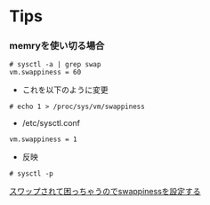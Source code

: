 # Tips

### memryを使い切る場合

```
# sysctl -a | grep swap
vm.swappiness = 60
```

+ これを以下のように変更

```
# echo 1 > /proc/sys/vm/swappiness
```

+ /etc/sysctl.conf

```
vm.swappiness = 1
```

+ 反映

```
# sysctl -p
```



[スワップされて困っちゃうのでswappinessを設定する](http://qiita.com/ikuwow/items/f0b4d1f509a0b83b5d7e)
